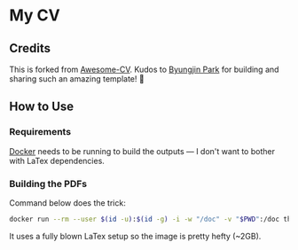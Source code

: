 # My CV

## Credits

This is forked from [Awesome-CV](https://github.com/posquit0/Awesome-CV). Kudos to [Byungjin Park](https://www.posquit0.com) for building and sharing such an amazing template! 🙏

## How to Use

### Requirements

[Docker](https://www.docker.com) needs to be running to build the outputs — I don't want to bother with LaTex dependencies.

### Building the PDFs

Command below does the trick:

```bash
docker run --rm --user $(id -u):$(id -g) -i -w "/doc" -v "$PWD":/doc thomasweise/docker-texlive-full make
```

It uses a fully blown LaTex setup so the image is pretty hefty (~2GB).
